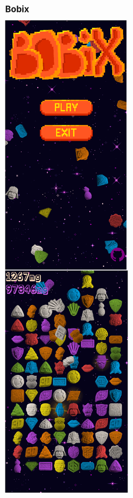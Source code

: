 # Bobix
![Image](https://github.com/filip256/bobix/blob/main/example.PNG?raw=true)
![Image](https://github.com/filip256/bobix/blob/main/example2.PNG?raw=true)
